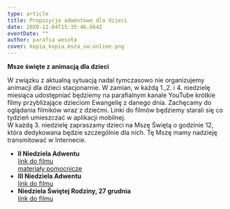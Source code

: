 ```yaml
---
type: article
title: Propozycje adwentowe dla dzieci
date: 2020-12-04T15:35:46.664Z
eventDate: ""
author: parafia wesoła
cover: kopia_kopia_msza_sw.online.png
---
```

<!--StartFragment-->

**Msze święte z animacją dla dzieci**

W związku z aktualną sytuacją nadal tymczasowo nie organizujemy animacji dla dzieci stacjonarnie. W zamian, w każdą 1.,2. i 4. niedzielę miesiąca udostępniać będziemy na parafialnym kanale YouTube krótkie filmy przybliżające dzieciom Ewangelię z danego dnia. Zachęcamy do oglądania filmików wraz z dziećmi. Linki do filmów będziemy starali się co tydzień umieszczać w aplikacji mobilnej.\
W każdą 3. niedzielę zapraszamy dzieci na Mszę Świętą o godzinie 12, która dedykowana będzie szczególnie dla nich. Tę Mszę mamy nadzieję transmitować w Internecie.

* **II Niedziela Adwentu**\
  [link do filmu](https://youtu.be/gUo5uKMitJ4)\
  [materiały pomocnicze](https://drive.google.com/drive/folders/1SulE5jIjKn1Eluhn0Dp6XtvYXAjGGiaB?usp=sharing)
* **III Niedziela Adwentu**\
  [link do filmu](https://youtu.be/Fh0C_mXmDxw)
* **Niedziela Świętej Rodziny, 27 grudnia**\
  [link do filmu](https://youtu.be/x-SnoFJRotc)

<!--EndFragment-->